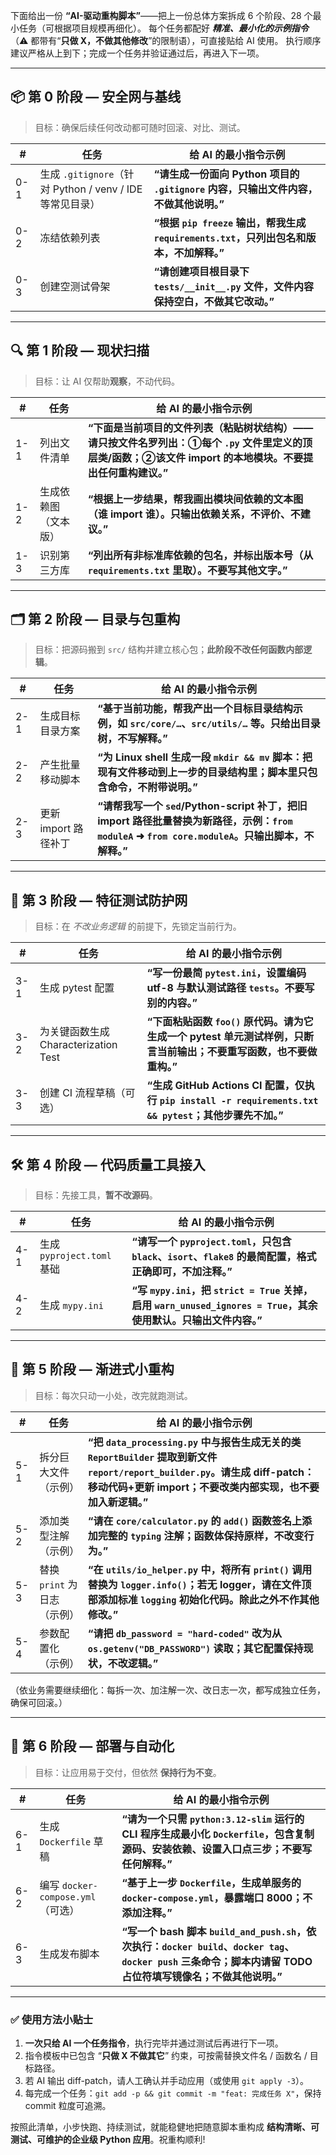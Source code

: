 下面给出一份 **“AI-驱动重构脚本”**——把上一份总体方案拆成 6 个阶段、28 个最小任务（可根据项目规模再细化）。
每个任务都配好 ***精准、最小化的示例指令***（⚠️ 都带有“**只做 X，不做其他修改**”的限制语），可直接贴给 AI 使用。
执行顺序建议严格从上到下；完成一个任务并验证通过后，再进入下一项。

---

## 📦 第 0 阶段 — 安全网与基线

> 目标：确保后续任何改动都可随时回滚、对比、测试。

| #   | 任务                                            | 给 AI 的最小指令示例                                                    |
| --- | --------------------------------------------- | --------------------------------------------------------------- |
| 0-1 | 生成 `.gitignore`（针对 Python / venv / IDE 等常见目录） | **“请生成一份面向 Python 项目的 `.gitignore` 内容，只输出文件内容，不做其他说明。”**        |
| 0-2 | 冻结依赖列表                                        | **“根据 `pip freeze` 输出，帮我生成 `requirements.txt`，只列出包名和版本，不加解释。”** |
| 0-3 | 创建空测试骨架                                       | **“请创建项目根目录下 `tests/__init__.py` 文件，文件内容保持空白，不做其它改动。”**         |

---

## 🔍 第 1 阶段 — 现状扫描

> 目标：让 AI 仅帮助**观察**，不动代码。

| #   | 任务         | 给 AI 的最小指令示例                                                                               |
| --- | ---------- | ------------------------------------------------------------------------------------------ |
| 1-1 | 列出文件清单     | **“下面是当前项目的文件列表（粘贴树状结构）——请只按文件名罗列出：①每个 `.py` 文件里定义的顶层类/函数；②该文件 import 的本地模块。不要提出任何重构建议。”** |
| 1-2 | 生成依赖图（文本版） | **“根据上一步结果，帮我画出模块间依赖的文本图（谁 import 谁）。只输出依赖关系，不评价、不建议。”**                                   |
| 1-3 | 识别第三方库     | **“列出所有非标准库依赖的包名，并标出版本号（从 `requirements.txt` 里取）。不要写其他文字。”**                               |

---

## 🗂️ 第 2 阶段 — 目录与包重构

> 目标：把源码搬到 `src/` 结构并建立核心包；**此阶段不改任何函数内部逻辑**。

| #   | 任务             | 给 AI 的最小指令示例                                                                                                |
| --- | -------------- | ----------------------------------------------------------------------------------------------------------- |
| 2-1 | 生成目标目录方案       | **“基于当前功能，帮我产出一个目标目录结构示例，如 `src/core/…`、`src/utils/…` 等。只给出目录树，不写解释。”**                                     |
| 2-2 | 产生批量移动脚本       | **“为 Linux shell 生成一段 `mkdir && mv` 脚本：把现有文件移动到上一步的目录结构里；脚本里只包含命令，不附带说明。”**                                 |
| 2-3 | 更新 import 路径补丁 | **“请帮我写一个 `sed`/Python-script 补丁，把旧 import 路径批量替换为新路径，示例：`from moduleA` ➜ `from core.moduleA`。只输出脚本，不解释。”** |

---

## 🧪 第 3 阶段 — 特征测试防护网

> 目标：在 *不改业务逻辑* 的前提下，先锁定当前行为。

| #   | 任务                            | 给 AI 的最小指令示例                                                                           |
| --- | ----------------------------- | -------------------------------------------------------------------------------------- |
| 3-1 | 生成 pytest 配置                  | **“写一份最简 `pytest.ini`，设置编码 utf-8 与默认测试路径 `tests`。不要写别的内容。”**                           |
| 3-2 | 为关键函数生成 Characterization Test | **“下面粘贴函数 `foo()` 原代码。请为它生成一个 pytest 单元测试样例，只断言当前输出；不要重写函数，也不要做重构。”**                  |
| 3-3 | 创建 CI 流程草稿（可选）                | **“生成 GitHub Actions CI 配置，仅执行 `pip install -r requirements.txt && pytest`；其他步骤先不加。”** |

---

## 🛠️ 第 4 阶段 — 代码质量工具接入

> 目标：先接工具，**暂不改源码**。

| #   | 任务                     | 给 AI 的最小指令示例                                                                            |
| --- | ---------------------- | --------------------------------------------------------------------------------------- |
| 4-1 | 生成 `pyproject.toml` 基础 | **“请写一个 `pyproject.toml`，只包含 `black`、`isort`、`flake8` 的最简配置，格式正确即可，不加注释。”**             |
| 4-2 | 生成 `mypy.ini`          | **“写 `mypy.ini`，把 `strict = True` 关掉，启用 `warn_unused_ignores = True`，其余使用默认。只输出文件内容。”** |

---

## 🧩 第 5 阶段 — 渐进式小重构

> 目标：每次只动一小处，改完就跑测试。

| #   | 任务                 | 给 AI 的最小指令示例                                                                                                                               |
| --- | ------------------ | ------------------------------------------------------------------------------------------------------------------------------------------ |
| 5-1 | 拆分巨大文件（示例）         | **“把 `data_processing.py` 中与报告生成无关的类 `ReportBuilder` 提取到新文件 `report/report_builder.py`。请生成 diff-patch：移动代码+更新 import；不要改类内部实现，也不要加入新逻辑。”** |
| 5-2 | 添加类型注解（示例）         | **“请在 `core/calculator.py` 的 `add()` 函数签名上添加完整的 `typing` 注解；函数体保持原样，不改变行为。”**                                                              |
| 5-3 | 替换 `print` 为日志（示例） | **“在 `utils/io_helper.py` 中，将所有 `print()` 调用替换为 `logger.info()`；若无 logger，请在文件顶部添加标准 `logging` 初始化代码。除此之外不作其他修改。”**                        |
| 5-4 | 参数配置化（示例）          | **“请把 `db_password = "hard-coded"` 改为从 `os.getenv("DB_PASSWORD")` 读取；其它配置保持现状，不改逻辑。”**                                                     |

（依业务需要继续细化：每拆一次、加注解一次、改日志一次，都写成独立任务，确保可回滚。）

---

## 🚀 第 6 阶段 — 部署与自动化

> 目标：让应用易于交付，但依然 **保持行为不变**。

| #   | 任务                          | 给 AI 的最小指令示例                                                                                                          |
| --- | --------------------------- | --------------------------------------------------------------------------------------------------------------------- |
| 6-1 | 生成 `Dockerfile` 草稿          | **“请为一个只需 `python:3.12-slim` 运行的 CLI 程序生成最小化 `Dockerfile`，包含复制源码、安装依赖、设置入口点三步；不要写任何解释。”**                             |
| 6-2 | 编写 `docker-compose.yml`（可选） | **“基于上一步 `Dockerfile`，生成单服务的 `docker-compose.yml`，暴露端口 8000；不添加注释。”**                                                 |
| 6-3 | 生成发布脚本                      | **“写一个 bash 脚本 `build_and_push.sh`，依次执行：`docker build`、`docker tag`、`docker push` 三条命令；脚本内请留 TODO 占位符填写镜像名；不做其他说明。”** |

---

### ✅ 使用方法小贴士

1. **一次只给 AI 一个任务指令**，执行完毕并通过测试后再进行下一项。
2. 指令模板中已包含 “**只做 X 不做其它**” 约束，可按需替换文件名 / 函数名 / 目标路径。
3. 若 AI 输出 diff-patch，请人工确认并手动应用（或使用 `git apply -3`）。
4. 每完成一个任务：`git add -p && git commit -m "feat: 完成任务 X"`，保持 commit 粒度可追溯。

按照此清单，小步快跑、持续测试，就能稳健地把随意脚本重构成 **结构清晰、可测试、可维护的企业级 Python 应用**。祝重构顺利!
